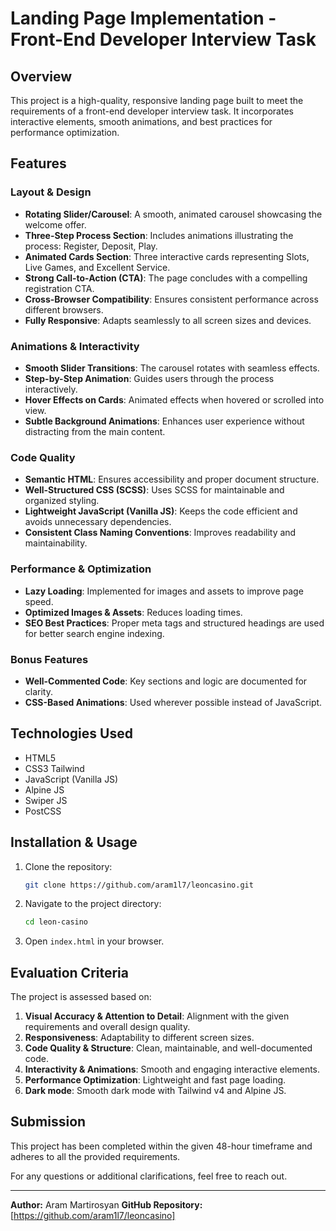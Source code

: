 # Landing Page Implementation - Front-End Developer Interview Task

## Overview
This project is a high-quality, responsive landing page built to meet the requirements of a front-end developer interview task. It incorporates interactive elements, smooth animations, and best practices for performance optimization.

## Features
### Layout & Design
- **Rotating Slider/Carousel**: A smooth, animated carousel showcasing the welcome offer.
- **Three-Step Process Section**: Includes animations illustrating the process: Register, Deposit, Play.
- **Animated Cards Section**: Three interactive cards representing Slots, Live Games, and Excellent Service.
- **Strong Call-to-Action (CTA)**: The page concludes with a compelling registration CTA.
- **Cross-Browser Compatibility**: Ensures consistent performance across different browsers.
- **Fully Responsive**: Adapts seamlessly to all screen sizes and devices.

### Animations & Interactivity
- **Smooth Slider Transitions**: The carousel rotates with seamless effects.
- **Step-by-Step Animation**: Guides users through the process interactively.
- **Hover Effects on Cards**: Animated effects when hovered or scrolled into view.
- **Subtle Background Animations**: Enhances user experience without distracting from the main content.

### Code Quality
- **Semantic HTML**: Ensures accessibility and proper document structure.
- **Well-Structured CSS (SCSS)**: Uses SCSS for maintainable and organized styling.
- **Lightweight JavaScript (Vanilla JS)**: Keeps the code efficient and avoids unnecessary dependencies.
- **Consistent Class Naming Conventions**: Improves readability and maintainability.

### Performance & Optimization
- **Lazy Loading**: Implemented for images and assets to improve page speed.
- **Optimized Images & Assets**: Reduces loading times.
- **SEO Best Practices**: Proper meta tags and structured headings are used for better search engine indexing.

### Bonus Features
- **Well-Commented Code**: Key sections and logic are documented for clarity.
- **CSS-Based Animations**: Used wherever possible instead of JavaScript.

## Technologies Used
- HTML5
- CSS3 Tailwind
- JavaScript (Vanilla JS)
- Alpine JS
- Swiper JS
- PostCSS

## Installation & Usage
1. Clone the repository:
   ```bash
   git clone https://github.com/aram1l7/leoncasino.git
   ```
2. Navigate to the project directory:
   ```bash
   cd leon-casino
   ```
3. Open `index.html` in your browser.

## Evaluation Criteria
The project is assessed based on:
1. **Visual Accuracy & Attention to Detail**: Alignment with the given requirements and overall design quality.
2. **Responsiveness**: Adaptability to different screen sizes.
3. **Code Quality & Structure**: Clean, maintainable, and well-documented code.
4. **Interactivity & Animations**: Smooth and engaging interactive elements.
5. **Performance Optimization**: Lightweight and fast page loading.
5. **Dark mode**: Smooth dark mode with Tailwind v4 and Alpine JS.


## Submission
This project has been completed within the given 48-hour timeframe and adheres to all the provided requirements.

For any questions or additional clarifications, feel free to reach out.

---
**Author:** Aram Martirosyan 
**GitHub Repository:** [https://github.com/aram1l7/leoncasino]


